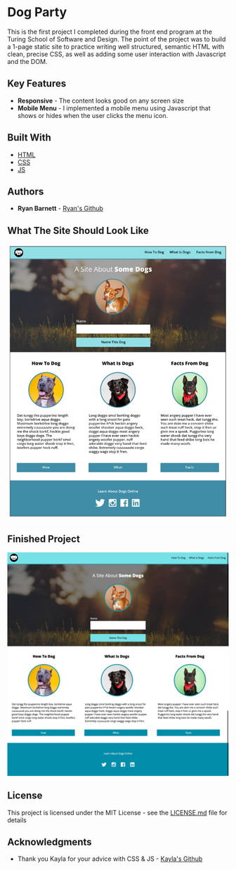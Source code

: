 # Dog Party

This is the first project I completed during the front end program at the Turing School of Software and Design. The point of the project was to build a 1-page static site to practice writing well structured, semantic HTML with clean, precise CSS, as well as adding some user interaction with Javascript and the DOM.

## Key Features

* **Responsive** - The content looks good on any screen size
* **Mobile Menu** - I implemented a mobile menu using Javascript that shows or hides when the user clicks the menu icon.

## Built With

* [HTML](https://developer.mozilla.org/en-US/docs/Web/Guide/HTML/HTML5)
* [CSS](https://developer.mozilla.org/en-US/docs/Web/CSS)
* [JS](https://developer.mozilla.org/en-US/docs/Web/JavaScript)

## Authors

* **Ryan Barnett** - [Ryan's Github](http://github.com/RyanDBarnett)

## What The Site Should Look Like

![dog party website comp](images/dog-party-js-edition.jpg)

## Finished Project

![ryans dog party website](images/finished-dog-party.jpeg)

## License

This project is licensed under the MIT License - see the [LICENSE.md](LICENSE.md) file for details

## Acknowledgments

* Thank you Kayla for your advice with CSS & JS - [Kayla's Github](https://github.com/KaylaLawson)
